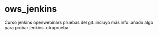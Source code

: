 # ows_jenkins
Curso jenkins openwebinars pruebas del git..incluyo más info..añado algo para probar jenkins..otraprueba.
